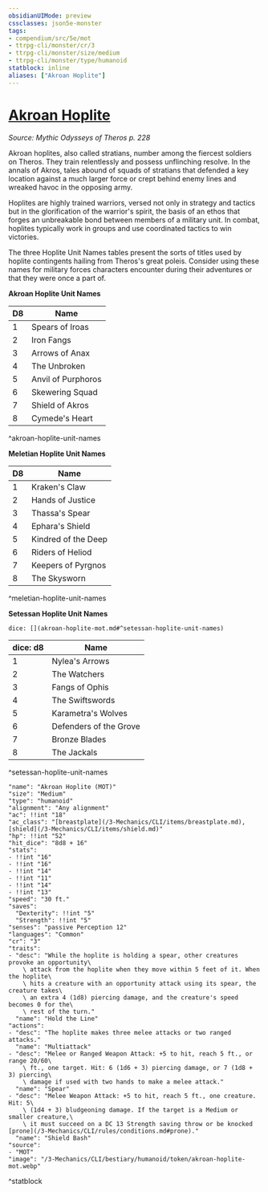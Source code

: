 ```yaml
---
obsidianUIMode: preview
cssclasses: json5e-monster
tags:
- compendium/src/5e/mot
- ttrpg-cli/monster/cr/3
- ttrpg-cli/monster/size/medium
- ttrpg-cli/monster/type/humanoid
statblock: inline
aliases: ["Akroan Hoplite"]
---
```

# [Akroan Hoplite](3-Mechanics\CLI\bestiary\humanoid/akroan-hoplite-mot.md)
*Source: Mythic Odysseys of Theros p. 228*  

Akroan hoplites, also called stratians, number among the fiercest soldiers on Theros. They train relentlessly and possess unflinching resolve. In the annals of Akros, tales abound of squads of stratians that defended a key location against a much larger force or crept behind enemy lines and wreaked havoc in the opposing army.

Hoplites are highly trained warriors, versed not only in strategy and tactics but in the glorification of the warrior's spirit, the basis of an ethos that forges an unbreakable bond between members of a military unit. In combat, hoplites typically work in groups and use coordinated tactics to win victories.

The three Hoplite Unit Names tables present the sorts of titles used by hoplite contingents hailing from Theros's great poleis. Consider using these names for military forces characters encounter during their adventures or that they were once a part of.

**Akroan Hoplite Unit Names**

| D8 | Name |
|----|------|
| 1 | Spears of Iroas |
| 2 | Iron Fangs |
| 3 | Arrows of Anax |
| 4 | The Unbroken |
| 5 | Anvil of Purphoros |
| 6 | Skewering Squad |
| 7 | Shield of Akros |
| 8 | Cymede's Heart |
^akroan-hoplite-unit-names

**Meletian Hoplite Unit Names**

| D8 | Name |
|----|------|
| 1 | Kraken's Claw |
| 2 | Hands of Justice |
| 3 | Thassa's Spear |
| 4 | Ephara's Shield |
| 5 | Kindred of the Deep |
| 6 | Riders of Heliod |
| 7 | Keepers of Pyrgnos |
| 8 | The Skysworn |
^meletian-hoplite-unit-names

**Setessan Hoplite Unit Names**

`dice: [](akroan-hoplite-mot.md#^setessan-hoplite-unit-names)`

| dice: d8 | Name |
|----------|------|
| 1 | Nylea's Arrows |
| 2 | The Watchers |
| 3 | Fangs of Ophis |
| 4 | The Swiftswords |
| 5 | Karametra's Wolves |
| 6 | Defenders of the Grove |
| 7 | Bronze Blades |
| 8 | The Jackals |
^setessan-hoplite-unit-names

```statblock
"name": "Akroan Hoplite (MOT)"
"size": "Medium"
"type": "humanoid"
"alignment": "Any alignment"
"ac": !!int "18"
"ac_class": "[breastplate](/3-Mechanics/CLI/items/breastplate.md), [shield](/3-Mechanics/CLI/items/shield.md)"
"hp": !!int "52"
"hit_dice": "8d8 + 16"
"stats":
- !!int "16"
- !!int "16"
- !!int "14"
- !!int "11"
- !!int "14"
- !!int "13"
"speed": "30 ft."
"saves":
  "Dexterity": !!int "5"
  "Strength": !!int "5"
"senses": "passive Perception 12"
"languages": "Common"
"cr": "3"
"traits":
- "desc": "While the hoplite is holding a spear, other creatures provoke an opportunity\
    \ attack from the hoplite when they move within 5 feet of it. When the hoplite\
    \ hits a creature with an opportunity attack using its spear, the creature takes\
    \ an extra 4 (1d8) piercing damage, and the creature's speed becomes 0 for the\
    \ rest of the turn."
  "name": "Hold the Line"
"actions":
- "desc": "The hoplite makes three melee attacks or two ranged attacks."
  "name": "Multiattack"
- "desc": "Melee or Ranged Weapon Attack: +5 to hit, reach 5 ft., or range 20/60\
    \ ft., one target. Hit: 6 (1d6 + 3) piercing damage, or 7 (1d8 + 3) piercing\
    \ damage if used with two hands to make a melee attack."
  "name": "Spear"
- "desc": "Melee Weapon Attack: +5 to hit, reach 5 ft., one creature. Hit: 5\
    \ (1d4 + 3) bludgeoning damage. If the target is a Medium or smaller creature,\
    \ it must succeed on a DC 13 Strength saving throw or be knocked [prone](/3-Mechanics/CLI/rules/conditions.md#prone)."
  "name": "Shield Bash"
"source":
- "MOT"
"image": "/3-Mechanics/CLI/bestiary/humanoid/token/akroan-hoplite-mot.webp"
```
^statblock
